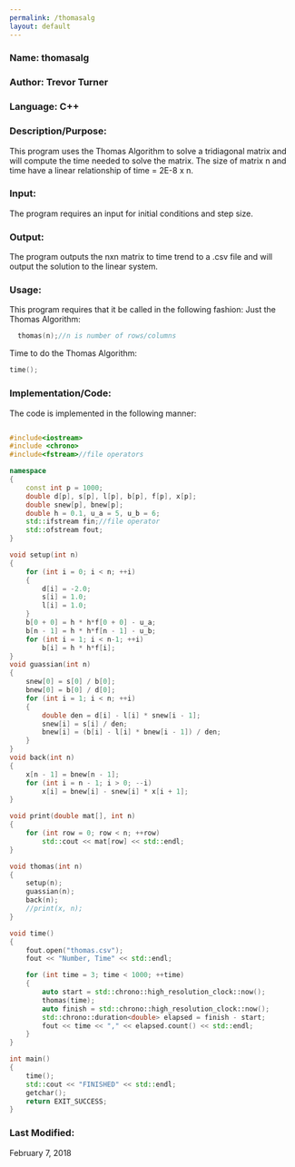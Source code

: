 ```yaml
---
permalink: /thomasalg
layout: default
---
```


### Name: thomasalg
### Author: Trevor Turner
### Language: C++

### Description/Purpose: 
This program uses the Thomas Algorithm to solve a tridiagonal matrix and will compute the time needed to solve the matrix. The size of matrix n and time have a linear relationship of time = 2E-8 x n. 

### Input:
The program requires an input for initial conditions and step size.

### Output: 
The program outputs the nxn matrix to time trend to a .csv file and will output the solution to the linear system. 

### Usage:
This program requires that it be called in the following fashion:
Just the Thomas Algorithm:
```c++
  thomas(n);//n is number of rows/columns
```
Time to do the Thomas Algorithm:
```c++
time();
```

### Implementation/Code:
The code is implemented in the following manner:
```c++

#include<iostream>
#include <chrono>
#include<fstream>//file operators

namespace
{
	const int p = 1000;
	double d[p], s[p], l[p], b[p], f[p], x[p];
	double snew[p], bnew[p];
	double h = 0.1, u_a = 5, u_b = 6;
	std::ifstream fin;//file operator
	std::ofstream fout;
}

void setup(int n)
{
	for (int i = 0; i < n; ++i)
	{
		d[i] = -2.0;
		s[i] = 1.0;
		l[i] = 1.0;
	}
	b[0 + 0] = h * h*f[0 + 0] - u_a;
	b[n - 1] = h * h*f[n - 1] - u_b;
	for (int i = 1; i < n-1; ++i)
		b[i] = h * h*f[i];
}
void guassian(int n)
{
	snew[0] = s[0] / b[0];
	bnew[0] = b[0] / d[0];
	for (int i = 1; i < n; ++i)
	{
		double den = d[i] - l[i] * snew[i - 1];
		snew[i] = s[i] / den;
		bnew[i] = (b[i] - l[i] * bnew[i - 1]) / den;
	}
}
void back(int n)
{
	x[n - 1] = bnew[n - 1];
	for (int i = n - 1; i > 0; --i)
		x[i] = bnew[i] - snew[i] * x[i + 1];
}

void print(double mat[], int n)
{
	for (int row = 0; row < n; ++row)
		std::cout << mat[row] << std::endl;
}

void thomas(int n)
{
	setup(n);
	guassian(n);
	back(n);
	//print(x, n);
}

void time()
{
	fout.open("thomas.csv");
	fout << "Number, Time" << std::endl;

	for (int time = 3; time < 1000; ++time)
	{
		auto start = std::chrono::high_resolution_clock::now();
		thomas(time);
		auto finish = std::chrono::high_resolution_clock::now();
		std::chrono::duration<double> elapsed = finish - start;
		fout << time << "," << elapsed.count() << std::endl;
	}
}

int main()
{
	time();
	std::cout << "FINISHED" << std::endl;
	getchar();
	return EXIT_SUCCESS;
}

```
### Last Modified:
February 7, 2018
